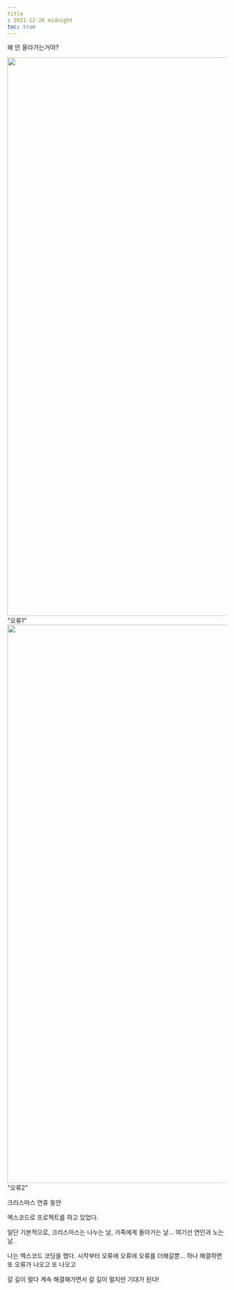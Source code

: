 ```yaml
---
title
: 2021-12-26 midnight
toc: true
---
```


왜 안 올라가는거야?

<img width="1280" src="https://user-images.githubusercontent.com/94824295/147412985-c1f68674-8fe2-4cba-8ae6-36e89ecc456d.png">
"오류1"
<img width="1280" src="https://user-images.githubusercontent.com/94824295/147412990-e55e15d4-de61-4f3f-8da6-a5f472661c03.png">
"오류2"

크리스마스 연휴 동안

엑스코드로 프로젝트를 하고 있었다.

일단 기본적으로, 크리스마스는 나누는 날, 가족에게 돌아가는 날... 여기선 연인과 노는 날.

나는 엑스코드 코딩을 했다.
시작부터 오류에 오류에 오류를 더해갈뿐... 하나 해결하면 또 오류가 나오고 또 나오고

갈 길이 멀다
계속 해결해가면서 갈 길이 멀지만 기대가 된다!
